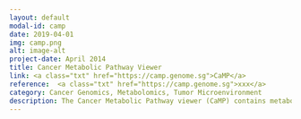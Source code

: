 ```yaml
---
layout: default
modal-id: camp
date: 2019-04-01
img: camp.png
alt: image-alt
project-date: April 2014
title: Cancer Metabolic Pathway Viewer
link: <a class="txt" href="https://camp.genome.sg">CaMP</a>
reference:  <a class="txt" href="https://camp.genome.sg">xxx</a>
category: Cancer Genomics, Metabolomics, Tumor Microenvironment
description: The Cancer Metabolic Pathway viewer (CaMP) contains metabolic activity profiles of cancer cells in vivo, non-malignant (stroma) cells within tumors, normal tissues and cancer cells in vitro. Metabolic profiles of cancer cells and stromal cells for 20 solid tumor types is estimated using a data deconvolution approach (Ghoshdastider, 2019) based on transcriptomes of 7865 tumors obtained from the cancer genome atlas (TCGA). Metabolic profiles of normal tissues is estimated using transcriptomes of 815 normal tissue samples from TCGA and genotype-tissue expression (GTEX). 620 cancer cell line from the cancer cell line encyclopedia (CCLE) transcriptomes are used to estimate the metabolic activity of cancer cells in vitro. The database contains KEGG maps of 55 metabolic pathways based on 1845 metabolic genes.
---
```

